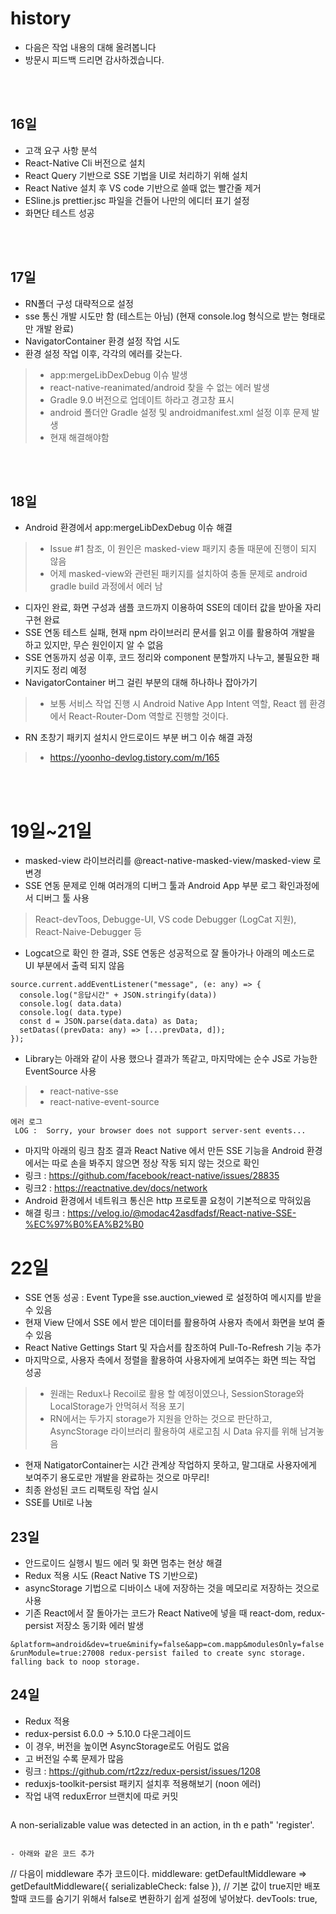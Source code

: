 # history
- 다음은 작업 내용의 대해 올려봅니다
- 방문시 피드백 드리면 감사하겠습니다.

<br/><br/>

## 16일
- 고객 요구 사항 분석
- React-Native Cli 버전으로 설치
- React Query 기반으로 SSE 기법을 UI로 처리하기 위해 설치
- React Native 설치 후 VS code 기반으로 쓸때 없는 빨간줄 제거
- ESline.js prettier.jsc 파일을 건들어 나만의 에디터 표기 설정
- 화면단 테스트 성공

<br/><br/>

## 17일
- RN폴더 구성 대략적으로 설정
- sse 통신 개발 시도만 함 (테스트는 아님) (현재 console.log 형식으로 받는 형태로만 개발 완료)
- NavigatorContainer 환경 설정 작업 시도
- 환경 설정 작업 이후, 각각의 에러를 갖는다.
> - app:mergeLibDexDebug 이슈 발생
> - react-native-reanimated/android 찾을 수 없는 에러 발생
> - Gradle 9.0 버전으로 업데이트 하라고 경고창 표시
> - android 폴더안 Gradle 설정 및 androidmanifest.xml 설정 이후 문제 발생
> - 현재 해결해야함

<br/><br/>

## 18일
- Android 환경에서 app:mergeLibDexDebug 이슈 해결
> - Issue #1 참조, 이 원인은 masked-view 패키지 충돌 때문에 진행이 되지 않음
> - 어제 masked-view와 관련된 패키지를 설치하여 충돌 문제로 android gradle build 과정에서 에러 남
- 디자인 완료, 화면 구성과 샘플 코드까지 이용하여 SSE의 데이터 값을 받아올 자리 구현 완료
- SSE 연동 테스트 실패, 현재 npm 라이브러리 문서를 읽고 이를 활용하여 개발을 하고 있지만, 무슨 원인이지 알 수 없음
- SSE 연동까지 성공 이후, 코드 정리와 component 분할까지 나누고, 불필요한 패키지도 정리 예정
- NavigatorContainer 버그 걸린 부분의 대해 하나하나 잡아가기 
> - 보통 서비스 작업 진행 시 Android Native App Intent 역할, React 웹 환경에서 React-Router-Dom 역할로 진행할 것이다.
- RN 초창기 패키지 설치시 안드로이드 부분 버그 이슈 해결 과정
> - https://yoonho-devlog.tistory.com/m/165

<br/><br/>

# 19일~21일
- masked-view 라이브러리를 @react-native-masked-view/masked-view 로 변경
- SSE 연동 문제로 인해 여러개의 디버그 툴과 Android App 부분 로그 확인과정에서 디버그 툴 사용
> React-devToos, Debugge-UI, VS code Debugger (LogCat 지원), React-Naive-Debugger 등
- Logcat으로 확인 한 결과, SSE 연동은 성공적으로 잘 돌아가나 아래의 메소드로 UI 부분에서 출력 되지 않음
```
source.current.addEventListener("message", (e: any) => {
  console.log("응답시간" + JSON.stringify(data))
  console.log( data.data) 
  console.log( data.type)
  const d = JSON.parse(data.data) as Data;
  setDatas((prevData: any) => [...prevData, d]);
});
```
- Library는 아래와 같이 사용 했으나 결과가 똑같고, 마지막에는 순수 JS로 가능한 EventSource 사용
> - react-native-sse
> - react-native-event-source
```
에러 로그
 LOG :  Sorry, your browser does not support server-sent events...
```
- 마지막 아래의 링크 참조 결과 React Native 에서 만든 SSE 기능을 Android 환경에서는 따로 손을 봐주지 않으면 정상 작동 되지 않는 것으로 확인
- 링크 :  https://github.com/facebook/react-native/issues/28835
- 링크2 : https://reactnative.dev/docs/network
- Android 환경에서 네트워크 통신은 http 프로토콜 요청이 기본적으로 막혀있음
- 해결 링크 : https://velog.io/@modac42asdfadsf/React-native-SSE-%EC%97%B0%EA%B2%B0

# 22일
- SSE 연동 성공 : Event Type을 sse.auction_viewed 로 설정하여 메시지를 받을 수 있음
- 현재 View 단에서 SSE 에서 받은 데이터를 활용하여 사용자 측에서 화면을 보여 줄 수 있음
- React Native Gettings Start 및 자습서를 참조하여 Pull-To-Refresh 기능 추가
- 마지막으로, 사용자 측에서 정렬을 활용하여 사용자에게 보여주는 화면 띄는 작업 성공
> - 원래는 Redux나 Recoil로 활용 할 예정이였으나, SessionStorage와 LocalStorage가 안먹혀서 적용 포기
> - RN에서는 두가지 storage가 지원을 안하는 것으로 판단하고, AsyncStorage 라이브러리 활용하여 새로고침 시 Data 유지를 위해 남겨놓음
- 현재 NatigatorContainer는 시간 관계상 작업하지 못하고, 말그대로 사용자에게 보여주기 용도로만 개발을 완료하는 것으로 마무리!
- 최종 완성된 코드 리팩토링 작업 실시
- SSE를 Util로 나눔

## 23일
- 안드로이드 실행시 빌드 에러 및 화면 멈추는 현상 해결
- Redux 적용 시도 (React Native TS 기반으로)
- asyncStorage 기법으로 디바이스 내에 저장하는 것을 메모리로 저장하는 것으로 사용
- 기존 React에서 잘 돌아가는 코드가 React Native에 넣을 때 react-dom, redux-persist 저장소 동기화 에러 발생
```
&platform=android&dev=true&minify=false&app=com.mapp&modulesOnly=false
&runModule=true:27008 redux-persist failed to create sync storage.
falling back to noop storage.
```

## 24일
- Redux 적용
- redux-persist 6.0.0 -> 5.10.0 다운그레이드
- 이 경우, 버전을 높이면 AsyncStorage로도 어림도 없음
- 고 버전일 수록 문제가 많음
- 링크 : https://github.com/rt2zz/redux-persist/issues/1208
- reduxjs-toolkit-persist 패키지 설치후 적용해보기 (noon 에러)
- 작업 내역 reduxError 브랜치에 따로 커밋
```

```
A non-serializable value was detected in an action, in th e path" 'register'.


```

- 아래와 같은 코드 추가

```
// 다음이 middleware 추가 코드이다.
        middleware: getDefaultMiddleware => getDefaultMiddleware({ serializableCheck: false }),
        // 기본 값이 true지만 배포할때 코드를 숨기기 위해서 false로 변환하기 쉽게 설정에 넣어놨다.
        devTools: true,
```